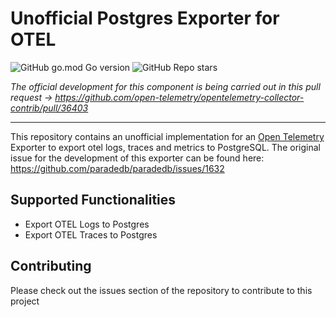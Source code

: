 # Unofficial Postgres Exporter for OTEL

![GitHub go.mod Go version](https://img.shields.io/github/go-mod/go-version/destrex271/postgresexporter)
![GitHub Repo stars](https://img.shields.io/github/stars/destrex271/postgresexporter)

*The official development for this component is being carried out in this pull request -> https://github.com/open-telemetry/opentelemetry-collector-contrib/pull/36403*
<hr/>

This repository contains an unofficial implementation for an <a href="https://opentelemetry.io/">Open Telemetry</a> Exporter to export otel logs, traces and metrics to PostgreSQL.
The original issue for the development of this exporter can be found here: https://github.com/paradedb/paradedb/issues/1632

## Supported Functionalities

 - Export OTEL Logs to Postgres
 - Export OTEL Traces to Postgres

## Contributing
Please check out the issues section of the repository to contribute to this project
